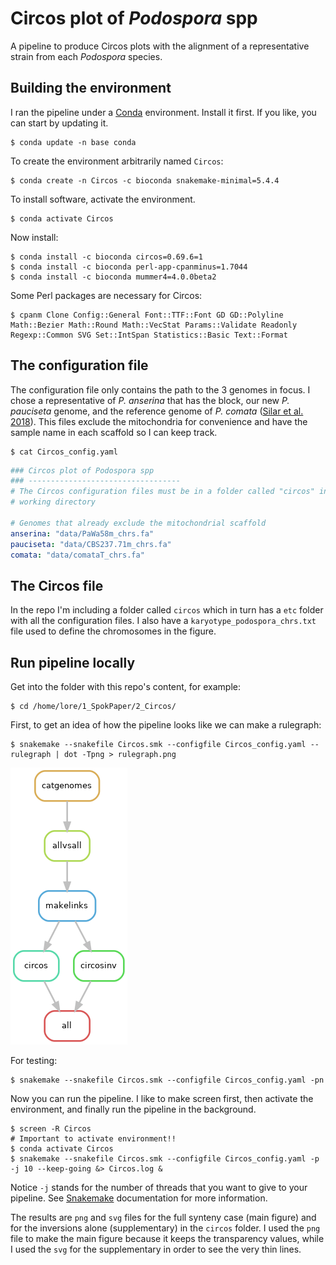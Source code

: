 # Circos plot of *Podospora* spp

A pipeline to produce Circos plots with the alignment of a representative strain from each *Podospora* species.

## Building the environment

I ran the pipeline under a [Conda](https://docs.anaconda.com/) environment. Install it first. If you like, you can start by updating it.

    $ conda update -n base conda

To create the environment arbitrarily named `Circos`:

    $ conda create -n Circos -c bioconda snakemake-minimal=5.4.4 

To install software, activate the environment.

    $ conda activate Circos

Now install:

    $ conda install -c bioconda circos=0.69.6=1
    $ conda install -c bioconda perl-app-cpanminus=1.7044
    $ conda install -c bioconda mummer4=4.0.0beta2    

Some Perl packages are necessary for Circos:

    $ cpanm Clone Config::General Font::TTF::Font GD GD::Polyline Math::Bezier Math::Round Math::VecStat Params::Validate Readonly Regexp::Common SVG Set::IntSpan Statistics::Basic Text::Format

## The configuration file

The configuration file only contains the path to the 3 genomes in focus. I chose a representative of *P. anserina* that has the block, our new *P. pauciseta* genome, and the reference genome of *P. comata* ([Silar et al. 2018](https://link.springer.com/article/10.1007/s00438-018-1497-3)). This files exclude the mitochondria for convenience and have the sample name in each scaffold so I can keep track.
        
    $ cat Circos_config.yaml
```yaml
### Circos plot of Podospora spp
### ----------------------------------
# The Circos configuration files must be in a folder called "circos" in the
# working directory

# Genomes that already exclude the mitochondrial scaffold
anserina: "data/PaWa58m_chrs.fa"
pauciseta: "data/CBS237.71m_chrs.fa"
comata: "data/comataT_chrs.fa"
```

## The Circos file

In the repo I'm including a folder called `circos` which in turn has a `etc` folder with all the configuration files. I also have a `karyotype_podospora_chrs.txt` file used to define the chromosomes in the figure.

## Run pipeline locally

Get into the folder with this repo's content, for example:

    $ cd /home/lore/1_SpokPaper/2_Circos/

First, to get an idea of how the pipeline looks like we can make a rulegraph:

    $ snakemake --snakefile Circos.smk --configfile Circos_config.yaml --rulegraph | dot -Tpng > rulegraph.png

![rulegraph](rulegraph.png "rulegraph of Circos.smk")

For testing:

    $ snakemake --snakefile Circos.smk --configfile Circos_config.yaml -pn

Now you can run the pipeline. I like to make screen first, then activate the environment, and finally run the pipeline in the background.

    $ screen -R Circos
    # Important to activate environment!!
    $ conda activate Circos
    $ snakemake --snakefile Circos.smk --configfile Circos_config.yaml -p -j 10 --keep-going &> Circos.log &

Notice `-j` stands for the number of threads that you want to give to your pipeline. See [Snakemake](https://snakemake.readthedocs.io/en/stable/) documentation for more information.

The results are `png` and `svg` files for the full synteny case (main figure) and for the inversions alone (supplementary) in the `circos` folder. I used the `png` file to make the main figure because it keeps the transparency values, while I used the `svg` for the supplementary in order to see the very thin lines.
